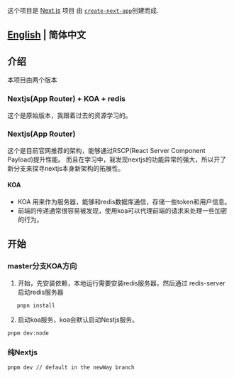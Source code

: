 这个项目是 [Next.js](https://nextjs.org/) 项目
由 [`create-next-app`](https://github.com/vercel/next.js/tree/canary/packages/create-next-app)创建而成.

## [English](./README.md) | 简体中文

## 介绍

本项目由两个版本

### Nextjs(App Router) + KOA + redis

这个是原始版本，我跟着过去的资源学习的。

### Nextjs(App Router)

这个是目前官网推荐的架构，能够通过RSCP(React Server Component Payload)提升性能。
而且在学习中，我发现nextjs的功能异常的强大，所以开了新分支来探寻nextjs本身新架构的拓展性。

#### KOA

- KOA 用来作为服务器，能够和redis数据库通信，存储一些token和用户信息。
- 前端的传递通常很容易被发现，使用koa可以代理前端的请求来处理一些加密的行为。

## 开始

### master分支KOA方向

1. 开始，先安装依赖，本地运行需要安装redis服务器，然后通过 redis-server
   启动redis服务器

```
   pnpn install
```

2. 启动koa服务，koa会默认启动Nestjs服务。

```
pnpm dev:node 
```

### 纯Nextjs

```bash
pnpm dev // default in the newWay branch
```